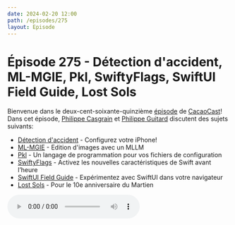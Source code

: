 ```yaml
---
date: 2024-02-20 12:00
path: /episodes/275
layout: Episode
---
```

# Épisode 275 - Détection d'accident, ML-MGIE, Pkl, SwiftyFlags, SwiftUI Field Guide, Lost Sols
<p>Bienvenue dans le deux-cent-soixante-quinzi&egrave;me&nbsp;<a href="https://cacaocast.com/media/cacaocast_275.mp3" title="CacaoCast Episode 275">épisode</a> de <a href="https://mastodon.world/@cacaocast" title="CacaoCast sur Mastodon.world">CacaoCast</a>! Dans cet épisode, <a href="https://mastodon.social/@philippec" title="Philippe Casgrain sur Mastodon.social">Philippe Casgrain</a> et <a href="https://mastodon.social/@philippeguitard" title="Philippe Guitard sur Mastodon.social">Philippe Guitard</a> discutent des sujets suivants:</p>
<ul>
<li><a href="https://support.apple.com/fr-ca/104959" title="Détection d'accident">Détection d'accident</a> - Configurez votre iPhone!</li>
<li><a href="https://github.com/apple/ml-mgie" title="ML-MGIE">ML-MGIE</a> - Edition d'images avec un MLLM</li>
<li><a href="https://pkl-lang.org/blog/introducing-pkl.html" title="Pkl">Pkl</a> - Un langage de programmation pour vos fichiers de configuration</li>
<li><a href="https://flags.swiftythemes.com" title="SwiftyFlags">SwiftyFlags</a> - Activez les nouvelles caractéristiques de Swift avant l’heure</li>
<li><a href="https://www.swiftuifieldguide.com" title="SwiftUI Field Guide">SwiftUI Field Guide</a> - Expérimentez avec SwiftUI dans votre navigateur</li>
<li><a href="https://galactanet.com/lostsols.pdf" title="Lost Sols">Lost Sols</a> - Pour le 10e anniversaire du Martien</li>
</ul>
<p><audio controls><source src="https://cacaocast.com/media/cacaocast_275.mp3" type="audio/mpeg"><source src="https://cacaocast.com/media/cacaocast_275.mp3" type="audio/mp4">Votre navigateur ne supporte pas l'élément audio / Your browser does not support the audio element.</audio></p>
